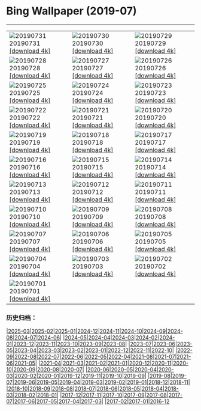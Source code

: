 # Bing Wallpaper (2019-07)
**************

<table><tr><td><img src="https://www.bing.com/th?id=OHR.TreeTower_EN-US3470966766_1920x1080.jpg" alt="20190731"> 20190731 <a href="https://www.bing.com/th?id=OHR.TreeTower_EN-US3470966766_UHD.jpg">[download 4k]</a></td><td><img src="https://www.bing.com/th?id=OHR.TortoiseMigration_EN-US3385545831_1920x1080.jpg" alt="20190730"> 20190730 <a href="https://www.bing.com/th?id=OHR.TortoiseMigration_EN-US3385545831_UHD.jpg">[download 4k]</a></td><td><img src="https://www.bing.com/th?id=OHR.TrilliumLake_EN-US3336281654_1920x1080.jpg" alt="20190729"> 20190729 <a href="https://www.bing.com/th?id=OHR.TrilliumLake_EN-US3336281654_UHD.jpg">[download 4k]</a></td></tr><tr><td><img src="https://www.bing.com/th?id=OHR.NebraskaCarArt_EN-US3283375378_1920x1080.jpg" alt="20190728"> 20190728 <a href="https://www.bing.com/th?id=OHR.NebraskaCarArt_EN-US3283375378_UHD.jpg">[download 4k]</a></td><td><img src="https://www.bing.com/th?id=OHR.CahuitaNP_EN-US3238396594_1920x1080.jpg" alt="20190727"> 20190727 <a href="https://www.bing.com/th?id=OHR.CahuitaNP_EN-US3238396594_UHD.jpg">[download 4k]</a></td><td><img src="https://www.bing.com/th?id=OHR.NendazAlpenhorn_EN-US3193438150_1920x1080.jpg" alt="20190726"> 20190726 <a href="https://www.bing.com/th?id=OHR.NendazAlpenhorn_EN-US3193438150_UHD.jpg">[download 4k]</a></td></tr><tr><td><img src="https://www.bing.com/th?id=OHR.JanesCarousel_EN-US9857134061_1920x1080.jpg" alt="20190725"> 20190725 <a href="https://www.bing.com/th?id=OHR.JanesCarousel_EN-US9857134061_UHD.jpg">[download 4k]</a></td><td><img src="https://www.bing.com/th?id=OHR.MeerkatMob_EN-US0017108852_1920x1080.jpg" alt="20190724"> 20190724 <a href="https://www.bing.com/th?id=OHR.MeerkatMob_EN-US0017108852_UHD.jpg">[download 4k]</a></td><td><img src="https://www.bing.com/th?id=OHR.Skywalk_EN-US4440241441_1920x1080.jpg" alt="20190723"> 20190723 <a href="https://www.bing.com/th?id=OHR.Skywalk_EN-US4440241441_UHD.jpg">[download 4k]</a></td></tr><tr><td><img src="https://www.bing.com/th?id=OHR.SardiniaHawkMoth_EN-US8645984997_1920x1080.jpg" alt="20190722"> 20190722 <a href="https://www.bing.com/th?id=OHR.SardiniaHawkMoth_EN-US8645984997_UHD.jpg">[download 4k]</a></td><td><img src="https://www.bing.com/th?id=OHR.BuckinghamSummer_EN-US8419244709_1920x1080.jpg" alt="20190721"> 20190721 <a href="https://www.bing.com/th?id=OHR.BuckinghamSummer_EN-US8419244709_UHD.jpg">[download 4k]</a></td><td><img src="https://www.bing.com/th?id=OHR.MoonMuseum_EN-US8292814597_1920x1080.jpg" alt="20190720"> 20190720 <a href="https://www.bing.com/th?id=OHR.MoonMuseum_EN-US8292814597_UHD.jpg">[download 4k]</a></td></tr><tr><td><img src="https://www.bing.com/th?id=OHR.GodsGarden_EN-US5155689734_1920x1080.jpg" alt="20190719"> 20190719 <a href="https://www.bing.com/th?id=OHR.GodsGarden_EN-US5155689734_UHD.jpg">[download 4k]</a></td><td><img src="https://www.bing.com/th?id=OHR.WaterperryGardens_EN-US8173436031_1920x1080.jpg" alt="20190718"> 20190718 <a href="https://www.bing.com/th?id=OHR.WaterperryGardens_EN-US8173436031_UHD.jpg">[download 4k]</a></td><td><img src="https://www.bing.com/th?id=OHR.GobiSheep_EN-US3908203180_1920x1080.jpg" alt="20190717"> 20190717 <a href="https://www.bing.com/th?id=OHR.GobiSheep_EN-US3908203180_UHD.jpg">[download 4k]</a></td></tr><tr><td><img src="https://www.bing.com/th?id=OHR.HemingwayHome_EN-US3797204563_1920x1080.jpg" alt="20190716"> 20190716 <a href="https://www.bing.com/th?id=OHR.HemingwayHome_EN-US3797204563_UHD.jpg">[download 4k]</a></td><td><img src="https://www.bing.com/th?id=OHR.Ushitukiiwa_EN-US7864837707_1920x1080.jpg" alt="20190715"> 20190715 <a href="https://www.bing.com/th?id=OHR.Ushitukiiwa_EN-US7864837707_UHD.jpg">[download 4k]</a></td><td><img src="https://www.bing.com/th?id=OHR.LeatherbackTT_EN-US7759807534_1920x1080.jpg" alt="20190714"> 20190714 <a href="https://www.bing.com/th?id=OHR.LeatherbackTT_EN-US7759807534_UHD.jpg">[download 4k]</a></td></tr><tr><td><img src="https://www.bing.com/th?id=OHR.TheMac_EN-US7670367637_1920x1080.jpg" alt="20190713"> 20190713 <a href="https://www.bing.com/th?id=OHR.TheMac_EN-US7670367637_UHD.jpg">[download 4k]</a></td><td><img src="https://www.bing.com/th?id=OHR.NightofNights_EN-US7573513110_1920x1080.jpg" alt="20190712"> 20190712 <a href="https://www.bing.com/th?id=OHR.NightofNights_EN-US7573513110_UHD.jpg">[download 4k]</a></td><td><img src="https://www.bing.com/th?id=OHR.IndiaLitSpace_EN-US7080723789_1920x1080.jpg" alt="20190711"> 20190711 <a href="https://www.bing.com/th?id=OHR.IndiaLitSpace_EN-US7080723789_UHD.jpg">[download 4k]</a></td></tr><tr><td><img src="https://www.bing.com/th?id=OHR.KingsWalkway_EN-US7409391590_1920x1080.jpg" alt="20190710"> 20190710 <a href="https://www.bing.com/th?id=OHR.KingsWalkway_EN-US7409391590_UHD.jpg">[download 4k]</a></td><td><img src="https://www.bing.com/th?id=OHR.JaguarPantanal_EN-US7334347066_1920x1080.jpg" alt="20190709"> 20190709 <a href="https://www.bing.com/th?id=OHR.JaguarPantanal_EN-US7334347066_UHD.jpg">[download 4k]</a></td><td><img src="https://www.bing.com/th?id=OHR.ChefchaouenMorocco_EN-US7146186763_1920x1080.jpg" alt="20190708"> 20190708 <a href="https://www.bing.com/th?id=OHR.ChefchaouenMorocco_EN-US7146186763_UHD.jpg">[download 4k]</a></td></tr><tr><td><img src="https://www.bing.com/th?id=OHR.WesternArcticHerd_EN-US7060265745_1920x1080.jpg" alt="20190707"> 20190707 <a href="https://www.bing.com/th?id=OHR.WesternArcticHerd_EN-US7060265745_UHD.jpg">[download 4k]</a></td><td><img src="https://www.bing.com/th?id=OHR.PelotonSunflowers_EN-US6580114020_1920x1080.jpg" alt="20190706"> 20190706 <a href="https://www.bing.com/th?id=OHR.PelotonSunflowers_EN-US6580114020_UHD.jpg">[download 4k]</a></td><td><img src="https://www.bing.com/th?id=OHR.PeelCastle_EN-US6180948507_1920x1080.jpg" alt="20190705"> 20190705 <a href="https://www.bing.com/th?id=OHR.PeelCastle_EN-US6180948507_UHD.jpg">[download 4k]</a></td></tr><tr><td><img src="https://www.bing.com/th?id=OHR.SeattleFourth_EN-US6291178684_1920x1080.jpg" alt="20190704"> 20190704 <a href="https://www.bing.com/th?id=OHR.SeattleFourth_EN-US6291178684_UHD.jpg">[download 4k]</a></td><td><img src="https://www.bing.com/th?id=OHR.Transfagarasan_EN-US6188465843_1920x1080.jpg" alt="20190703"> 20190703 <a href="https://www.bing.com/th?id=OHR.Transfagarasan_EN-US6188465843_UHD.jpg">[download 4k]</a></td><td><img src="https://www.bing.com/th?id=OHR.BailysBeads_EN-US6110016716_1920x1080.jpg" alt="20190702"> 20190702 <a href="https://www.bing.com/th?id=OHR.BailysBeads_EN-US6110016716_UHD.jpg">[download 4k]</a></td></tr><tr><td><img src="https://www.bing.com/th?id=OHR.CanadaDayCanoeing_EN-US6034630534_1920x1080.jpg" alt="20190701"> 20190701 <a href="https://www.bing.com/th?id=OHR.CanadaDayCanoeing_EN-US6034630534_UHD.jpg">[download 4k]</a></td><td></td><td></td></tr></table>

### 历史归档：

|[2025-03](/../2025-03/2025-03.md)|[2025-02](/../2025-02/2025-02.md)|[2025-01](/../2025-01/2025-01.md)|[2024-12](/../2024-12/2024-12.md)|[2024-11](/../2024-11/2024-11.md)|[2024-10](/../2024-10/2024-10.md)|[2024-09](/../2024-09/2024-09.md)|[2024-08](/../2024-08/2024-08.md)|[2024-07](/../2024-07/2024-07.md)|[2024-06](/../2024-06/2024-06.md)|
|[2024-05](/../2024-05/2024-05.md)|[2024-04](/../2024-04/2024-04.md)|[2024-03](/../2024-03/2024-03.md)|[2024-02](/../2024-02/2024-02.md)|[2024-01](/../2024-01/2024-01.md)|[2023-12](/../2023-12/2023-12.md)|[2023-11](/../2023-11/2023-11.md)|[2023-10](/../2023-10/2023-10.md)|[2023-09](/../2023-09/2023-09.md)|[2023-08](/../2023-08/2023-08.md)|
|[2023-07](/../2023-07/2023-07.md)|[2023-06](/../2023-06/2023-06.md)|[2023-05](/../2023-05/2023-05.md)|[2023-04](/../2023-04/2023-04.md)|[2023-03](/../2023-03/2023-03.md)|[2023-02](/../2023-02/2023-02.md)|[2023-01](/../2023-01/2023-01.md)|[2022-12](/../2022-12/2022-12.md)|[2022-11](/../2022-11/2022-11.md)|[2022-10](/../2022-10/2022-10.md)|
|[2022-09](/../2022-09/2022-09.md)|[2022-08](/../2022-08/2022-08.md)|[2022-07](/../2022-07/2022-07.md)|[2022-06](/../2022-06/2022-06.md)|[2022-05](/../2022-05/2022-05.md)|[2022-04](/../2022-04/2022-04.md)|[2021-08](/../2021-08/2021-08.md)|[2021-07](/../2021-07/2021-07.md)|[2021-06](/../2021-06/2021-06.md)|[2021-05](/../2021-05/2021-05.md)|
|[2021-04](/../2021-04/2021-04.md)|[2021-03](/../2021-03/2021-03.md)|[2021-02](/../2021-02/2021-02.md)|[2021-01](/../2021-01/2021-01.md)|[2020-12](/../2020-12/2020-12.md)|[2020-11](/../2020-11/2020-11.md)|[2020-10](/../2020-10/2020-10.md)|[2020-09](/../2020-09/2020-09.md)|[2020-08](/../2020-08/2020-08.md)|[2020-07](/../2020-07/2020-07.md)|
|[2020-06](/../2020-06/2020-06.md)|[2020-05](/../2020-05/2020-05.md)|[2020-04](/../2020-04/2020-04.md)|[2020-03](/../2020-03/2020-03.md)|[2020-02](/../2020-02/2020-02.md)|[2020-01](/../2020-01/2020-01.md)|[2019-12](/../2019-12/2019-12.md)|[2019-11](/../2019-11/2019-11.md)|[2019-10](/../2019-10/2019-10.md)|[2019-09](/../2019-09/2019-09.md)|
|[2019-08](/../2019-08/2019-08.md)|[2019-07](/2019-07.md)|[2019-06](/../2019-06/2019-06.md)|[2019-05](/../2019-05/2019-05.md)|[2019-04](/../2019-04/2019-04.md)|[2019-03](/../2019-03/2019-03.md)|[2019-02](/../2019-02/2019-02.md)|[2019-01](/../2019-01/2019-01.md)|[2018-12](/../2018-12/2018-12.md)|[2018-11](/../2018-11/2018-11.md)|
|[2018-10](/../2018-10/2018-10.md)|[2018-09](/../2018-09/2018-09.md)|[2018-08](/../2018-08/2018-08.md)|[2018-07](/../2018-07/2018-07.md)|[2018-06](/../2018-06/2018-06.md)|[2018-05](/../2018-05/2018-05.md)|[2018-04](/../2018-04/2018-04.md)|[2018-03](/../2018-03/2018-03.md)|[2018-02](/../2018-02/2018-02.md)|[2018-01](/../2018-01/2018-01.md)|
|[2017-12](/../2017-12/2017-12.md)|[2017-11](/../2017-11/2017-11.md)|[2017-10](/../2017-10/2017-10.md)|[2017-09](/../2017-09/2017-09.md)|[2017-08](/../2017-08/2017-08.md)|[2017-07](/../2017-07/2017-07.md)|[2017-06](/../2017-06/2017-06.md)|[2017-05](/../2017-05/2017-05.md)|[2017-04](/../2017-04/2017-04.md)|[2017-03](/../2017-03/2017-03.md)|
|[2017-02](/../2017-02/2017-02.md)|[2017-01](/../2017-01/2017-01.md)|[2016-12](/../2016-12/2016-12.md)